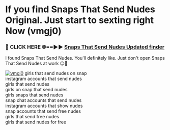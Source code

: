 # If you find Snaps That Send Nudes Original. Just start to sexting right Now (vmgj0)

<h3>🔴 CLICK HERE 🌐==►► <a href="https://tinyurl.com/mtbk5fxa" rel="nofollow">Snaps That Send Nudes Updated finder</a></h3>

I found Snaps That Send Nudes. You'll definitely like. Just don't open Snaps That Send Nudes at work 😉💬

[![vmgj0](https://i.imgur.com/Q8WKrnY.jpeg)](https://tinyurl.com/mtbk5fxa)
girls that send nudes on snap<br>
instagram accounts that send nudes<br>
girls that send nudes<br>
girls on snap that send nudes<br>
girls snaps that send nudes<br>
snap chat accounts that send nudes<br>
instagram accounts that show nudes<br>
snap accounts that send free nudes<br>
girls that send free nudes<br>
girls that send nudes for free